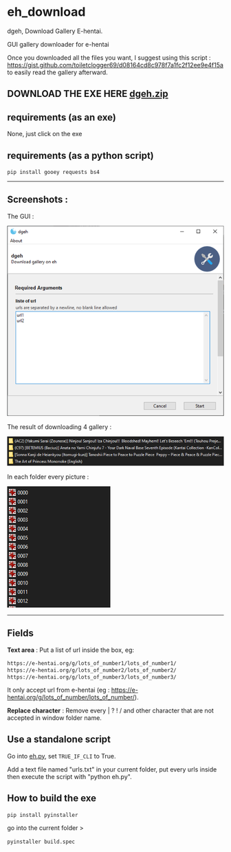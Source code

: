 # eh_download
dgeh, Download Gallery E-hentai.

GUI gallery downloader for e-hentai

Once you downloaded all the files you want, I suggest using this script : https://gist.github.com/toiletclogger69/d08164cd8c978f7a1fc2f12ee9e4f15a to easily read the gallery afterward.

## **DOWNLOAD THE EXE HERE [dgeh.zip](https://github.com/toiletclogger69/eh_download/files/9176207/dfge.zip)**

## requirements (as an exe)
None, just click on the exe

## requirements (as a python script)
```
pip install gooey requests bs4
```

---

## Screenshots :
The GUI : 

![Screen1](doc/url1.png)

The result of downloading 4 gallery :

![Screen2](doc/url2.png)

In each folder every picture :

![Screen3](doc/url3.png)

---

## Fields
**Text area** : Put a list of url inside the box, eg:
```
https://e-hentai.org/g/lots_of_number1/lots_of_number1/
https://e-hentai.org/g/lots_of_number2/lots_of_number2/
https://e-hentai.org/g/lots_of_number3/lots_of_number3/
```

It only accept url from e-hentai (eg : https://e-hentai.org/g/lots_of_number/lots_of_number/).

**Replace character** : Remove every | ? ! / and other character that are not accepted in window folder name.

## Use a standalone script
Go into [eh.py](eh.py), set `TRUE_IF_CLI` to True.

Add a text file named "urls.txt" in your current folder, put every urls inside then execute the script with "python eh.py".

## How to build the exe
`pip install pyinstaller`

go into the current folder >

`pyinstaller build.spec`
